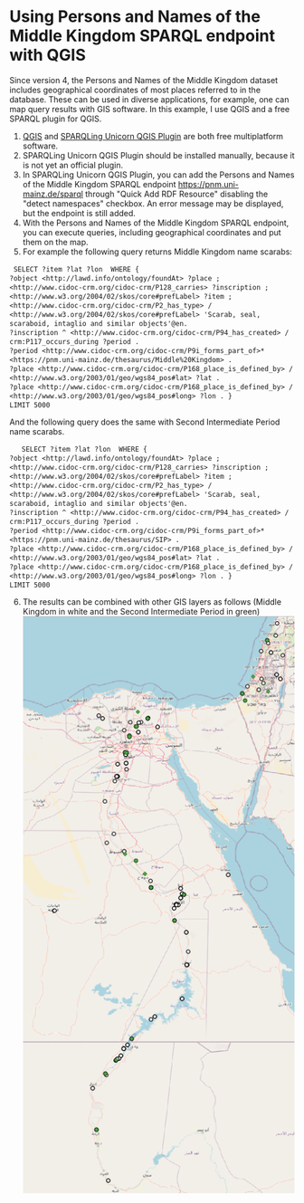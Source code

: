 # Using Persons and Names of the Middle Kingdom SPARQL endpoint with QGIS

Since version 4, the Persons and Names of the Middle Kingdom dataset includes geographical coordinates of most places referred to in the database. 
These can be used in diverse applications, for example, one can map query results with GIS software. In this example, I use QGIS and a free SPARQL plugin for QGIS.

1. [QGIS](https://qgis.org/en/site/) and [SPARQLing Unicorn QGIS Plugin](https://github.com/sparqlunicorn/sparqlunicornGoesGIS) are both free multiplatform software.
2. SPARQLing Unicorn QGIS Plugin should be installed manually, because it is not yet an official plugin.
3. In SPARQLing Unicorn QGIS Plugin, you can add the Persons and Names of the Middle Kingdom SPARQL endpoint https://pnm.uni-mainz.de/sparql through "Quick Add RDF Resource" disabling the "detect namespaces" checkbox. 
An error message may be displayed, but the endpoint is still added.
4. With the Persons and Names of the Middle Kingdom SPARQL endpoint, you can execute queries, including geographical coordinates and put them on the map.
5. For example the following query returns Middle Kingdom name scarabs:
  ```sparql
   SELECT ?item ?lat ?lon  WHERE { 
  ?object <http://lawd.info/ontology/foundAt> ?place ; 
  <http://www.cidoc-crm.org/cidoc-crm/P128_carries> ?inscription ;
  <http://www.w3.org/2004/02/skos/core#prefLabel> ?item ; 
  <http://www.cidoc-crm.org/cidoc-crm/P2_has_type> / <http://www.w3.org/2004/02/skos/core#prefLabel> 'Scarab, seal, scaraboid, intaglio and similar objects'@en. 
  ?inscription ^ <http://www.cidoc-crm.org/cidoc-crm/P94_has_created> / crm:P117_occurs_during ?period .
  ?period <http://www.cidoc-crm.org/cidoc-crm/P9i_forms_part_of>* <https://pnm.uni-mainz.de/thesaurus/Middle%20Kingdom> .
  ?place <http://www.cidoc-crm.org/cidoc-crm/P168_place_is_defined_by> / <http://www.w3.org/2003/01/geo/wgs84_pos#lat> ?lat . 
  ?place <http://www.cidoc-crm.org/cidoc-crm/P168_place_is_defined_by> / <http://www.w3.org/2003/01/geo/wgs84_pos#long> ?lon . } 
 LIMIT 5000
   ```
And the following query does the same with Second Intermediate Period name scarabs.
   ```sparql
      SELECT ?item ?lat ?lon  WHERE { 
  ?object <http://lawd.info/ontology/foundAt> ?place ; 
  <http://www.cidoc-crm.org/cidoc-crm/P128_carries> ?inscription ;
  <http://www.w3.org/2004/02/skos/core#prefLabel> ?item ; 
  <http://www.cidoc-crm.org/cidoc-crm/P2_has_type> / <http://www.w3.org/2004/02/skos/core#prefLabel> 'Scarab, seal, scaraboid, intaglio and similar objects'@en. 
  ?inscription ^ <http://www.cidoc-crm.org/cidoc-crm/P94_has_created> / crm:P117_occurs_during ?period .
  ?period <http://www.cidoc-crm.org/cidoc-crm/P9i_forms_part_of>* <https://pnm.uni-mainz.de/thesaurus/SIP> .
  ?place <http://www.cidoc-crm.org/cidoc-crm/P168_place_is_defined_by> / <http://www.w3.org/2003/01/geo/wgs84_pos#lat> ?lat . 
  ?place <http://www.cidoc-crm.org/cidoc-crm/P168_place_is_defined_by> / <http://www.w3.org/2003/01/geo/wgs84_pos#long> ?lon . } 
 LIMIT 5000

```
6. The results can be combined with other GIS layers as follows (Middle Kingdom in white and the Second Intermediate Period in green)
![QGIS example](./pnm_qgis_example.png)

